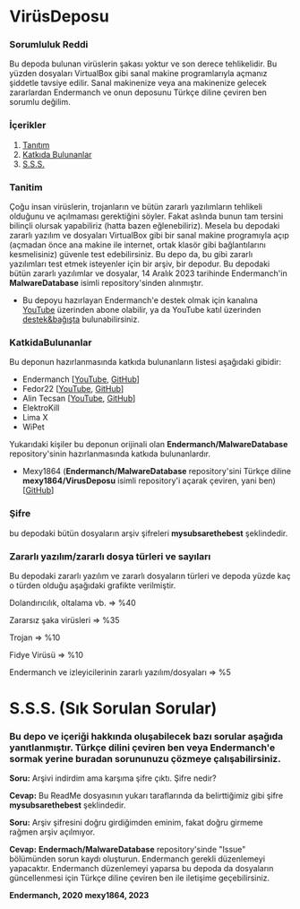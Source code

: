 # VirüsDeposu
### Sorumluluk Reddi
Bu depoda bulunan virüslerin şakası yoktur ve son derece tehlikelidir. Bu yüzden dosyaları VirtualBox gibi sanal makine programlarıyla açmanız şiddetle tavsiye edilir. Sanal makinenize veya ana makinenize gelecek zararlardan Endermanch ve onun deposunu Türkçe diline çeviren ben sorumlu değilim.

### İçerikler
1. [Tanıtım](#tanitim)
2. [Katkıda Bulunanlar](#katkidabulunanlar)
3. [S.S.S.](#s.s.s.)

### Tanitim
Çoğu insan virüslerin, trojanların ve bütün zararlı yazılımların tehlikeli olduğunu ve açılmaması gerektiğini söyler. Fakat aslında bunun tam tersini bilinçli olursak yapabiliriz (hatta bazen eğlenebiliriz). Mesela bu depodaki zararlı yazılım ve dosyaları VirtualBox gibi bir sanal makine programıyla açıp (açmadan önce ana makine ile internet, ortak klasör gibi bağlantılarını kesmelisiniz) güvenle test edebilirsiniz. Bu depo da, bu gibi zararlı yazılımları test etmek isteyenler için bir arşiv, bir depodur. Bu depodaki bütün zararlı yazılımlar ve dosyalar, 14 Aralık 2023 tarihinde Endermanch'in **MalwareDatabase** isimli repository'sinden alınmıştır.
* Bu depoyu hazırlayan Endermanch'e destek olmak için kanalına [YouTube](https://malwat.ch/youtube) üzerinden abone olabilir, ya da YouTube katıl üzerinden [destek&bağışta](https://youtube.com/channel/UCWb-66XSFCV5vgKEbl22R6Q/join) bulunabilirsiniz.

### KatkidaBulunanlar
Bu deponun hazırlanmasında katkıda bulunanların listesi aşağıdaki gibidir:
* Endermanch [[YouTube](https://youtube.com/channel/UCWb-66XSFCV5vgKEbl22R6Q/), [GitHub](https://github.com/Endermanch)]
* Fedor22 [[YouTube](https://youtube.com/channel/UCFB6WenBFAJqV-c2kZYYu5g), [GitHub](https://github.com/Fedor22)]
* Alin Tecsan [[YouTube](https://www.youtube.com/channel/UCfHTUGM0KxkUMBH5vD6u0-g), [GitHub](https://github.com/AlinResources)]
* ElektroKill
* Lima X
* WiPet
  
Yukarıdaki kişiler bu deponun orijinali olan **Endermanch/MalwareDatabase** repository'sinin hazırlanmasında katkıda bulunanlardır.
  
* Mexy1864 (**Endermanch/MalwareDatabase** repository'sini Türkçe diline **mexy1864/VirusDeposu** isimli repository'i açarak çeviren, yani ben) [[GitHub](https://github.com/mexy1864)]

### Şifre
bu depodaki bütün dosyaların arşiv şifreleri **mysubsarethebest** şeklindedir.

### Zararlı yazılım/zararlı dosya türleri ve sayıları
Bu depodaki zararlı yazılım ve zararlı dosyaların türleri ve depoda yüzde kaç o türden olduğu aşağıdaki grafikte verilmiştir.

Dolandırıcılık, oltalama vb. => %40

Zararsız şaka virüsleri => %35

Trojan => %10

Fidye Virüsü => %10

Endermanch ve izleyicilerinin zararlı yazılım/dosyaları => %5

# S.S.S. (Sık Sorulan Sorular)
### Bu depo ve içeriği hakkında oluşabilecek bazı sorular aşağıda yanıtlanmıştır. Türkçe dilini çeviren ben veya Endermanch'e sormak yerine buradan sorununuzu çözmeye çalışabilirsiniz.
**Soru:** Arşivi indirdim ama karşıma şifre çıktı. Şifre nedir?

**Cevap:** Bu ReadMe dosyasının yukarı taraflarında da belirttiğimiz gibi şifre **mysubsarethebest** şeklindedir.


**Soru:** Arşiv şifresini doğru girdiğimden eminim, fakat doğru girmeme rağmen arşiv açılmıyor.

**Cevap:** **Endermach/MalwareDatabase** repository'sinde "Issue" bölümünden sorun kaydı oluşturun. Endermanch gerekli düzenlemeyi yapacaktır. Endermanch düzenlemeyi yaparsa bu depoda da dosyaların güncellenmesi için Türkçe diline çeviren ben ile iletişime geçebilirsiniz.


**Endermanch, 2020**
**mexy1864, 2023**

